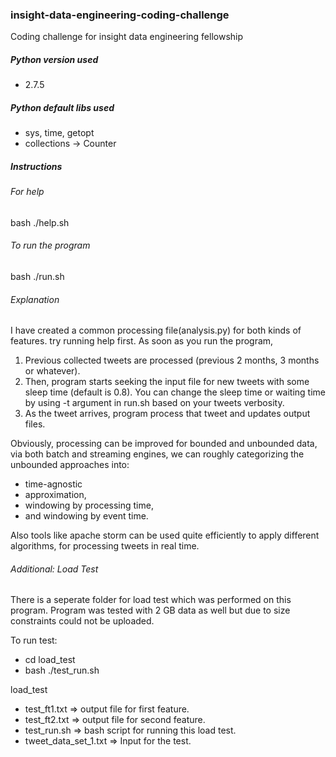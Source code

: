 ### insight-data-engineering-coding-challenge
Coding challenge for insight data engineering fellowship

##### Python version used
- 2.7.5

##### Python default libs used
- sys, time, getopt
- collections -> Counter

##### Instructions
###### For help
bash ./help.sh
###### To run the program
bash ./run.sh

###### Explanation
I have created a common processing file(analysis.py) for both kinds of features. try running help first.
  As soon as you run the program, 
  1. Previous collected tweets are processed (previous 2 months, 3 months or whatever).
  2. Then, program starts seeking the input file for new tweets with some sleep time (default is 0.8). You can change the sleep time or waiting time by using -t argument in run.sh based on your tweets verbosity.
  3. As the tweet arrives, program process that tweet and updates output files.

Obviously, processing can be improved for bounded and unbounded data, via both batch and streaming engines, we can roughly categorizing the unbounded approaches into: 
- time-agnostic
- approximation, 
- windowing by processing time, 
- and windowing by event time.

Also tools like apache storm can be used quite efficiently to apply different algorithms, for processing tweets in real time.

###### Additional: Load Test
There is a seperate folder for load test which was performed on this program. Program was tested with 2 GB data as well but due to size constraints could not be uploaded.

To run test:
- cd load_test
- bash ./test_run.sh

load_test

- test_ft1.txt => output file for first feature.
- test_ft2.txt => output file for second feature.
- test_run.sh => bash script for running this load test. 
- tweet_data_set_1.txt => Input for the test.



